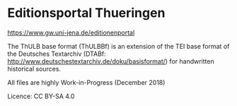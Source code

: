 # Editionsportal Thueringen
https://www.gw.uni-jena.de/editionenportal

The ThULB base format (ThULBBf) is an extension of the TEI base format of the Deutsches Textarchiv (DTABf: http://www.deutschestextarchiv.de/doku/basisformat/) for handwritten historical sources.

All files are highly Work-in-Progress (December 2018)

Licence: CC BY-SA 4.0
